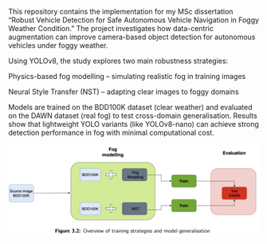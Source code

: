 This repository contains the implementation for my MSc dissertation “Robust Vehicle Detection for Safe Autonomous Vehicle Navigation in Foggy Weather Condition.”
The project investigates how data-centric augmentation can improve camera-based object detection for autonomous vehicles under foggy weather.

Using YOLOv8, the study explores two main robustness strategies:

Physics-based fog modelling – simulating realistic fog in training images

Neural Style Transfer (NST) – adapting clear images to foggy domains

Models are trained on the BDD100K dataset (clear weather) and evaluated on the DAWN dataset (real fog) to test cross-domain generalisation.
Results show that lightweight YOLO variants (like YOLOv8-nano) can achieve strong detection performance in fog with minimal computational cost.


![Training Strategy](https://raw.githubusercontent.com/alishaheb/object_detection_yolo/865543eae886fe6eb3bb23a920cb6cf2e09d3d32/training_strategy.png)
